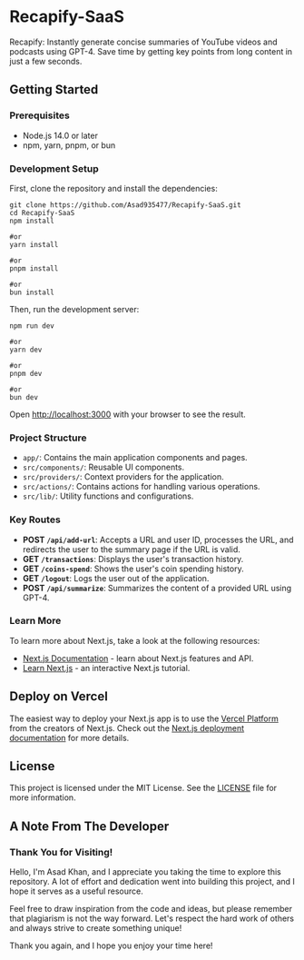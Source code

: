# Recapify-SaaS

Recapify: Instantly generate concise summaries of YouTube videos and podcasts using GPT-4. Save time by getting key points from long content in just a few seconds.

## Getting Started

### Prerequisites
- Node.js 14.0 or later
- npm, yarn, pnpm, or bun

### Development Setup
First, clone the repository and install the dependencies:

```
git clone https://github.com/Asad935477/Recapify-SaaS.git
cd Recapify-SaaS
npm install

#or
yarn install

#or
pnpm install

#or
bun install
```



Then, run the development server:

```
npm run dev

#or
yarn dev

#or
pnpm dev

#or
bun dev
```


Open [http://localhost:3000](http://localhost:3000) with your browser to see the result.

### Project Structure
- `app/`: Contains the main application components and pages.
- `src/components/`: Reusable UI components.
- `src/providers/`: Context providers for the application.
- `src/actions/`: Contains actions for handling various operations.
- `src/lib/`: Utility functions and configurations.

### Key Routes
- **POST `/api/add-url`**: Accepts a URL and user ID, processes the URL, and redirects the user to the summary page if the URL is valid.
- **GET `/transactions`**: Displays the user's transaction history.
- **GET `/coins-spend`**: Shows the user's coin spending history.
- **GET `/logout`**: Logs the user out of the application.
- **POST `/api/summarize`**: Summarizes the content of a provided URL using GPT-4.

### Learn More
To learn more about Next.js, take a look at the following resources:
- [Next.js Documentation](https://nextjs.org/docs) - learn about Next.js features and API.
- [Learn Next.js](https://nextjs.org/learn) - an interactive Next.js tutorial.

## Deploy on Vercel
The easiest way to deploy your Next.js app is to use the [Vercel Platform](https://vercel.com) from the creators of Next.js. Check out the [Next.js deployment documentation](https://nextjs.org/docs/deployment) for more details.

## License
This project is licensed under the MIT License. See the [LICENSE](./LICENSE) file for more information.


## A Note From The Developer
### Thank You for Visiting!

Hello, I'm Asad Khan, and I appreciate you taking the time to explore this repository. A lot of effort and dedication went into building this project, and I hope it serves as a useful resource.

Feel free to draw inspiration from the code and ideas, but please remember that plagiarism is not the way forward. Let's respect the hard work of others and always strive to create something unique!

Thank you again, and I hope you enjoy your time here!
